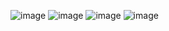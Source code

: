 ![image](https://user-images.githubusercontent.com/20491139/212524335-364a159f-814b-454c-8fd6-29928985e078.png)
![image](https://user-images.githubusercontent.com/20491139/212524340-efbc2378-9b8d-4209-b80b-4738c8e46cb6.png)
![image](https://user-images.githubusercontent.com/20491139/212524345-f7796c8b-caed-4d74-89dd-0e07adc0657c.png)
![image](https://user-images.githubusercontent.com/20491139/212524355-e56f5e80-31ce-40f4-9410-c7642c85520a.png)

